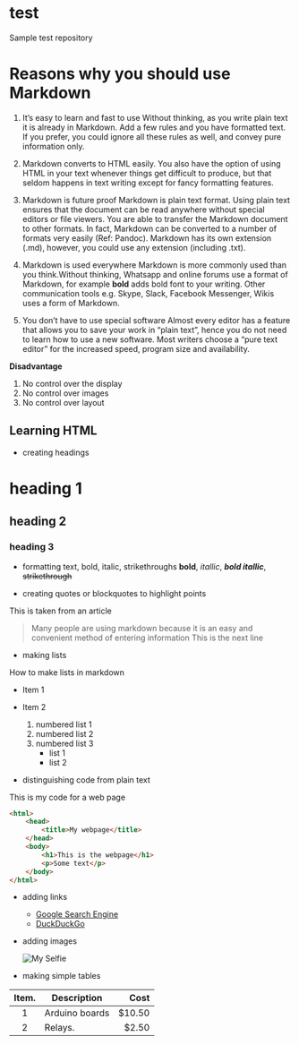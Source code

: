 # test
Sample test repository

# Reasons why you should use Markdown

1. It’s easy to learn and fast to use
Without thinking, as you write plain text it is already in Markdown. Add a few rules and you have formatted text. If you prefer, you could ignore all these rules as well, and convey pure information only.

2. Markdown converts to HTML easily.
You also have the option of using HTML in your text whenever things get difficult to produce, but that seldom happens in text writing except for fancy formatting features.

3. Markdown is future proof
Markdown is plain text format. Using plain text ensures that the document can be read anywhere without special editors or file viewers. You are able to transfer the Markdown document to other formats. In fact, Markdown can be converted to a number of formats very easily (Ref: Pandoc).
Markdown has its own extension (.md), however, you could use any extension (including .txt).

4. Markdown is used everywhere
Markdown is more commonly used than you think.Without thinking, Whatsapp and online forums use a format of Markdown, for example **bold** adds bold font to your writing. Other communication tools e.g. Skype, Slack, Facebook Messenger, Wikis uses a form of Markdown.

5. You don’t have to use special software
Almost every editor has a feature that allows you to save your work in “plain text”, hence you do not need to learn how to use a new software. Most writers choose a “pure text editor” for the increased speed, program size and availability.

**Disadvantage**

1. No control over the display
2. No control over images
3. No control over layout



## Learning HTML

* creating headings

# heading 1
## heading 2
### heading 3


* formatting text, bold, italic, strikethroughs
	**bold**, *itallic*, ***bold itallic***, ~~strikethrough~~

* creating quotes or blockquotes to highlight points

This is taken from an article

> Many people are using markdown because it is an easy and convenient method of entering information
> This is the next line

* making lists

How to make lists in markdown

* Item 1
* Item 2
   1. numbered list 1
   1. numbered list 2
   2. numbered list 3
	   - list 1
	   - list 2

* distinguishing code from plain text

This is my code for a web page

```html
<html>
	<head>
		<title>My webpage</title>
	</head>
	<body>
		<h1>This is the webpage</h1>
		<p>Some text</p>
	</body>
</html>
```

* adding links

	* [Google Search Engine](https://www.google.com "Best Search")
	* [DuckDuckGo](https://duckduckgo.com)


* adding images

	![My Selfie](https://support.apple.com/library/content/dam/edam/applecare/images/en_US/macos/highsierra/mbp-macos-high-sierra-font-book-edit-disable-font-sf-pro.jpg)
	
	
* making simple tables

| Item. | Description | Cost|
|:----:|-----------|------:|
| 1 |Arduino boards | $10.50|
|2  |Relays.  |$2.50|
